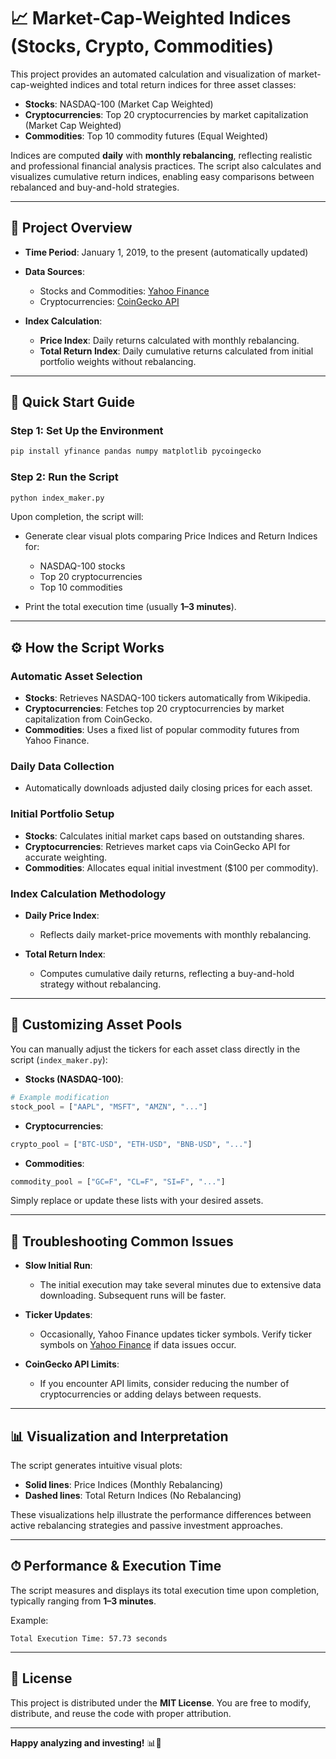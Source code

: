 # 📈 Market-Cap-Weighted Indices (Stocks, Crypto, Commodities)

This project provides an automated calculation and visualization of market-cap-weighted indices and total return indices for three asset classes:

* **Stocks**: NASDAQ-100 (Market Cap Weighted)
* **Cryptocurrencies**: Top 20 cryptocurrencies by market capitalization (Market Cap Weighted)
* **Commodities**: Top 10 commodity futures (Equal Weighted)

Indices are computed **daily** with **monthly rebalancing**, reflecting realistic and professional financial analysis practices. The script also calculates and visualizes cumulative return indices, enabling easy comparisons between rebalanced and buy-and-hold strategies.

---

## 📌 Project Overview

* **Time Period**: January 1, 2019, to the present (automatically updated)
* **Data Sources**:

  * Stocks and Commodities: [Yahoo Finance](https://finance.yahoo.com/)
  * Cryptocurrencies: [CoinGecko API](https://www.coingecko.com/api/documentation)
* **Index Calculation**:

  * **Price Index**: Daily returns calculated with monthly rebalancing.
  * **Total Return Index**: Daily cumulative returns calculated from initial portfolio weights without rebalancing.

---

## 🚀 Quick Start Guide

### Step 1: **Set Up the Environment**

```bash
pip install yfinance pandas numpy matplotlib pycoingecko
```

### Step 2: **Run the Script**

```bash
python index_maker.py
```

Upon completion, the script will:

* Generate clear visual plots comparing Price Indices and Return Indices for:

  * NASDAQ-100 stocks
  * Top 20 cryptocurrencies
  * Top 10 commodities
* Print the total execution time (usually **1–3 minutes**).

---

## ⚙️ How the Script Works

### Automatic Asset Selection

* **Stocks**: Retrieves NASDAQ-100 tickers automatically from Wikipedia.
* **Cryptocurrencies**: Fetches top 20 cryptocurrencies by market capitalization from CoinGecko.
* **Commodities**: Uses a fixed list of popular commodity futures from Yahoo Finance.

### Daily Data Collection

* Automatically downloads adjusted daily closing prices for each asset.

### Initial Portfolio Setup

* **Stocks**: Calculates initial market caps based on outstanding shares.
* **Cryptocurrencies**: Retrieves market caps via CoinGecko API for accurate weighting.
* **Commodities**: Allocates equal initial investment (\$100 per commodity).

### Index Calculation Methodology

* **Daily Price Index**:

  * Reflects daily market-price movements with monthly rebalancing.
* **Total Return Index**:

  * Computes cumulative daily returns, reflecting a buy-and-hold strategy without rebalancing.

---

## 🔧 Customizing Asset Pools

You can manually adjust the tickers for each asset class directly in the script (`index_maker.py`):

* **Stocks (NASDAQ-100)**:

```python
# Example modification
stock_pool = ["AAPL", "MSFT", "AMZN", "..."]
```

* **Cryptocurrencies**:

```python
crypto_pool = ["BTC-USD", "ETH-USD", "BNB-USD", "..."]
```

* **Commodities**:

```python
commodity_pool = ["GC=F", "CL=F", "SI=F", "..."]
```

Simply replace or update these lists with your desired assets.

---

## 🚨 Troubleshooting Common Issues

* **Slow Initial Run**:

  * The initial execution may take several minutes due to extensive data downloading. Subsequent runs will be faster.
* **Ticker Updates**:

  * Occasionally, Yahoo Finance updates ticker symbols. Verify ticker symbols on [Yahoo Finance](https://finance.yahoo.com/) if data issues occur.
* **CoinGecko API Limits**:

  * If you encounter API limits, consider reducing the number of cryptocurrencies or adding delays between requests.

---

## 📊 Visualization and Interpretation

The script generates intuitive visual plots:

* **Solid lines**: Price Indices (Monthly Rebalancing)
* **Dashed lines**: Total Return Indices (No Rebalancing)

These visualizations help illustrate the performance differences between active rebalancing strategies and passive investment approaches.

---

## ⏱ Performance & Execution Time

The script measures and displays its total execution time upon completion, typically ranging from **1–3 minutes**.

Example:

```
Total Execution Time: 57.73 seconds
```

---

## 📜 License

This project is distributed under the **MIT License**. You are free to modify, distribute, and reuse the code with proper attribution.

---

**Happy analyzing and investing!** 📊🚀
